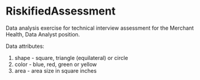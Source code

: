 # RiskifiedAssessment
Data analysis exercise for technical interview assessment for the Merchant Health, Data Analyst position.

Data attributes:
1. shape - square, triangle (equilateral) or circle
2. color - blue, red, green or yellow
3. area - area size in square inches
